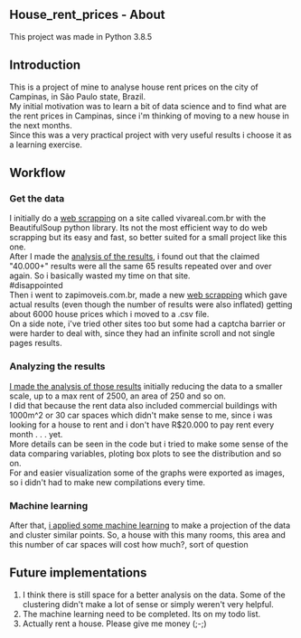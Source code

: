 ## House_rent_prices - About
This project was made in Python 3.8.5

## Introduction
This is a project of mine to analyse house rent prices on the city of Campinas, in São Paulo state, Brazil.  
My initial motivation was to learn a bit of data science and to find what are the rent prices in Campinas, since i'm thinking of moving to a new house in the next months.  
Since this was a very practical project with very useful results i choose it as a learning exercise.

## Workflow  
### Get the data
I initially do a [web scrapping](Web_scrapping_vivareal.py) on a site called vivareal.com.br with the BeautifulSoup python library. Its not the most efficient way to do web scrapping but its easy and fast, so better suited for a small project like this one.  
After I made the [analysis of the results](Analisys_vivareal.py), i found out that the claimed "40.000+" results were all the same 65 results repeated over and over again. So i basically wasted my time on that site.  
#disappointed  
Then  i went to zapimoveis.com.br, made a new [web scrapping](Web_scrapping_zap.py) which gave actual results (even though the number of results were also inflated) getting about 6000 house prices which i moved to a .csv file.  
On a side note, i've tried other sites too but some had a captcha barrier or were harder to deal with, since they had an infinite scroll and not single pages results.  

### Analyzing the results
[I made the analysis of those results](Analisys_zap.py) initially reducing the data to a smaller scale, up to a max rent of 2500, an area of 250 and so on.  
I did that because the rent data also included commercial buildings with 1000m^2 or 30 car spaces which didn't make sense to me, since i was looking for a house to rent and i don't have R$20.000 to pay rent every month . . . yet.  
More details can be seen in the code but i tried to make some sense of the data comparing variables, ploting box plots to see the distribution and so on.  
For and easier visualization some of the graphs were exported as images, so i didn't had to make new compilations every time.  

### Machine learning
After that, [i applied some machine learning](Machine_learning.py) to make a projection of the data and cluster similar points.
So, a house with this many rooms, this area and this number of car spaces will cost how much?, sort of question

## Future implementations
1. I think there is still space for a better analysis on the data. Some of the clustering didn't make a lot of sense or simply weren't very helpful.
2. The machine learning need to be completed. Its on my todo list.
3. Actually rent a house. Please give me money (;-;)
